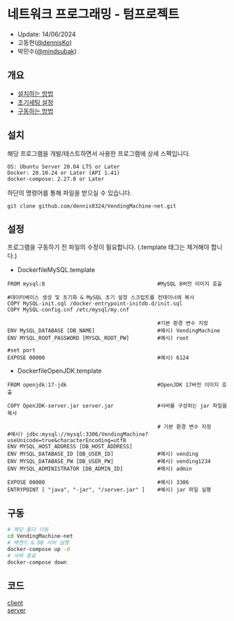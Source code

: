 # 네트워크 프로그래밍 - 텀프로젝트  
 - Update: 14/06/2024   
 - 고동현([@dennisKo](https://github.com/dennis0324))
 - 박민수([@mindsubak](https://github.com/minsubak))
 ## 개요   
 - [설치하는 방법](#설치)   
 - [초기세팅 설정](#설정)
 - [구동하는 방법](#구동)   

 ## 설치  
  
해당 프로그램을 개발/테스트하면서 사용한 프로그램에 상세 스펙입니다.
```
OS: Ubuntu Server 20.04 LTS or Later  
Docker: 20.10.24 or Later (API 1.41)  
docker-compose: 2.27.0 or Later  
```

하단의 명령어를 통해 파일을 받으실 수 있습니다.
```
git clone github.com/dennis0324/VendingMachine-net.git
```

 ## 설정

 프로그램을 구동하기 전 파일의 수정이 필요합니다. (.template 태그는 제거해야 합니다.)
 - DockerfileMySQL.template
```
FROM mysql:8                                    #MySQL 8버전 이미지 호출

#데이터베이스 생성 및 초기화 & MySQL 초기 설정 스크립트를 컨테이너에 복사
COPY MySQL-init.sql /docker-entrypoint-initdb.d/init.sql
COPY MySQL-config.cnf /etc/mysql/my.cnf

                                                #기본 환경 변수 지정
ENV MySQL_DATABASE [DB_NAME]                    #예시) VendingMachine
ENV MYSQL_ROOT_PASSWORD [MYSQL_ROOT_PW]         #예시) root

#set port
EXPOSE 00000                                    #예시) 6124  
```  
   
 - DockerfileOpenJDK.template
```
FROM openjdk:17-jdk                             #OpenJDK 17버전 이미지 호출

COPY OpenJDK-server.jar server.jar              #서버를 구성하는 jar 파일을 복사

                                                # 기본 환경 변수 지정
#예시) jdbc:mysql://mysql:3306/VendingMachine?useUnicode=true&characterEncoding=utf8
ENV MYSQL_HOST_ADDRESS [DB_HOST_ADDRESS]
ENV MYSQL_DATABASE_ID [DB_USER_ID]              #예시) vending
ENV MYSQL_DATABASE_PW [DB_USER_PW]              #예시) vending1234
ENV MYSQL_ADMINISTRATOR [DB_ADMIN_ID]           #예시) admin

EXPOSE 00000                                    #예시) 3306
ENTRYPOINT [ "java", "-jar", "/server.jar" ]    #예시) jar 파일 실행
```

 ## 구동
``` bash
# 해당 폴더 이동
cd VendingMachine-net
# 백엔드 & DB 서버 실행
docker-compose up -d
# 서버 종료
docker-compose down
```
 ## 코드
   [client](https://github.com/dennis0324/VendingMachine-net/tree/client-electron-fix)  
   [server](https://github.com/dennis0324/VendingMachine-net/tree/server)
